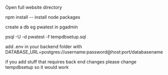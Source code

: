 Open full website directory



npm install -- install node packages



create a db eg pwatest in pgadmin



psql -U <your-db-username> -d pwatest -f tempdbsetup.sql



add .env in your backend folder with DATABASE_URL=postgres://username:password@host:port/databasename


if you add stuff that requires back end changes please change tempdbsetup so it would work
